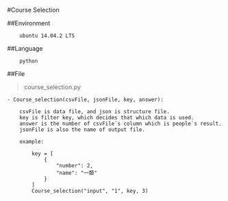 #Course Selection

##Environment

```
	ubuntu 14.04.2 LTS
```

##Language

```
	python
```

##File

> course_selection.py

```
- Course_selection(csvFile, jsonFile, key, answer):

	csvFile is data file, and json is structure file.
	key is filter key, which decides that which data is used.
	answer is the number of csvFile`s column which is people`s result.
	jsonFile is also the name of output file.

	example:

		key = [
			{
				"number": 2,
				"name": "一類"
			}
	  	]
		Course_selection("input", "1", key, 3)
```
